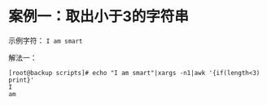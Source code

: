 # 案例一：取出小于3的字符串
示例字符： `I am smart`

解法一：
```shell
[root@backup scripts]# echo "I am smart"|xargs -n1|awk '{if(length<3) print}'
I
am

```
